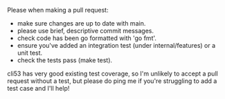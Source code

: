 Please when making a pull request:

- make sure changes are up to date with main.
- please use brief, descriptive commit messages.
- check code has been go formatted with 'go fmt'.
- ensure you've added an integration test (under internal/features) or a unit test.
- check the tests pass (make test).

cli53 has very good existing test coverage, so I'm unlikely to accept a pull request without
a test, but please do ping me if you're struggling to add a test case and I'll help!
